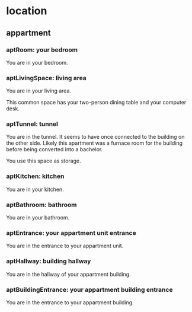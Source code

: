 # location

## appartment

### aptRoom: your bedroom

You are in your bedroom.

### aptLivingSpace: living area

You are in your living area.

This common space has your two-person dining table and your computer desk.

### aptTunnel: tunnel

You are in the tunnel. It seems to have once connected to the building on
the other side. Likely this apartment was a furnace room for the building
before being converted into a bachelor. 

You use this space as storage.

### aptKitchen: kitchen

You are in your kitchen.

### aptBathroom: bathroom

You are in your bathroom.

### aptEntrance: your appartment unit entrance

You are in the entrance to your appartment unit.

### aptHallway: building hallway

You are in the hallway of your appartment building.

### aptBuildingEntrance: your appartment building entrance

You are in the entrance to your appartment building.

